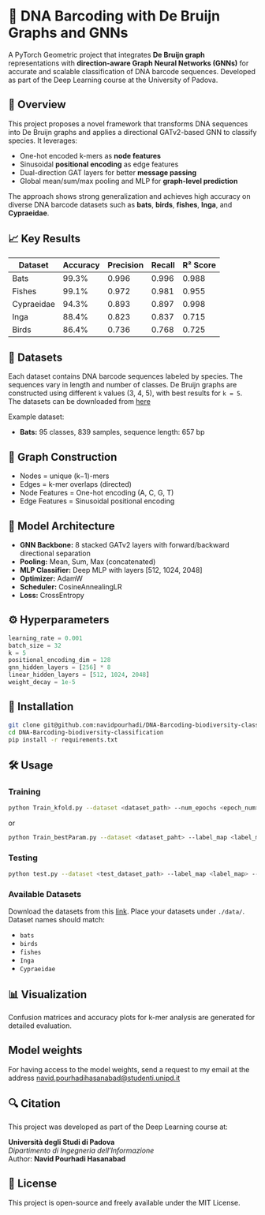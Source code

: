 
# 🧬 DNA Barcoding with De Bruijn Graphs and GNNs

A PyTorch Geometric project that integrates **De Bruijn graph** representations with **direction-aware Graph Neural Networks (GNNs)** for accurate and scalable classification of DNA barcode sequences. Developed as part of the Deep Learning course at the University of Padova.

## 📘 Overview

This project proposes a novel framework that transforms DNA sequences into De Bruijn graphs and applies a directional GATv2-based GNN to classify species. It leverages:

- One-hot encoded k-mers as **node features**
- Sinusoidal **positional encoding** as edge features
- Dual-direction GAT layers for better **message passing**
- Global mean/sum/max pooling and MLP for **graph-level prediction**

The approach shows strong generalization and achieves high accuracy on diverse DNA barcode datasets such as **bats**, **birds**, **fishes**, **Inga**, and **Cypraeidae**.

## 📈 Key Results

| Dataset     | Accuracy | Precision | Recall | R² Score |
|-------------|----------|-----------|--------|----------|
| Bats        | 99.3%    | 0.996     | 0.996  | 0.988    |
| Fishes      | 99.1%    | 0.972     | 0.981  | 0.955    |
| Cypraeidae  | 94.3%    | 0.893     | 0.897  | 0.998    |
| Inga        | 88.4%    | 0.823     | 0.837  | 0.715    |
| Birds       | 86.4%    | 0.736     | 0.768  | 0.725    |

## 🧪 Datasets

Each dataset contains DNA barcode sequences labeled by species. The sequences vary in length and number of classes. De Bruijn graphs are constructed using different `k` values (3, 4, 5), with best results for `k = 5`.
The datasets can be downloaded from [here](http://dmb.iasi.cnr.it/supbarcodes.php)

Example dataset:
- **Bats:** 95 classes, 839 samples, sequence length: 657 bp

## 🧬 Graph Construction

- Nodes = unique (k−1)-mers  
- Edges = k-mer overlaps (directed)  
- Node Features = One-hot encoding (A, C, G, T)  
- Edge Features = Sinusoidal positional encoding  

## 🧠 Model Architecture

- **GNN Backbone:** 8 stacked GATv2 layers with forward/backward directional separation
- **Pooling:** Mean, Sum, Max (concatenated)
- **MLP Classifier:** Deep MLP with layers [512, 1024, 2048]
- **Optimizer:** AdamW  
- **Scheduler:** CosineAnnealingLR  
- **Loss:** CrossEntropy

## ⚙️ Hyperparameters

```python
learning_rate = 0.001
batch_size = 32
k = 5
positional_encoding_dim = 128
gnn_hidden_layers = [256] * 8
linear_hidden_layers = [512, 1024, 2048]
weight_decay = 1e-5
```

## 🚀 Installation

```bash
git clone git@github.com:navidpourhadi/DNA-Barcoding-biodiversity-classification.git
cd DNA-Barcoding-biodiversity-classification
pip install -r requirements.txt
```

## 🛠️ Usage

### Training
```bash
python Train_kfold.py --dataset <dataset_path> --num_epochs <epoch_num>
```
or
```bash
python Train_bestParam.py --dataset <dataset_paht> --label_map <label_map_path(optional)> --best_param <best_param_path> --num_epochs <epoch count>
```

### Testing
```bash
python test.py --dataset <test_dataset_path> --label_map <label_map> --best_param <best_param> --weights <model_weight_path>
```

### Available Datasets
Download the datasets from this [link](http://dmb.iasi.cnr.it/supbarcodes.php).
Place your datasets under `./data/`. Dataset names should match:
- `bats`
- `birds`
- `fishes`
- `Inga`
- `Cypraeidae`

## 📊 Visualization

Confusion matrices and accuracy plots for k-mer analysis are generated for detailed evaluation.

## Model weights

For having access to the model weights, send a request to my email at the address navid.pourhadihasanabad@studenti.unipd.it


## 🔍 Citation

This project was developed as part of the Deep Learning course at:

**Università degli Studi di Padova**  
*Dipartimento di Ingegneria dell’Informazione*  
Author: **Navid Pourhadi Hasanabad**

## 📄 License

This project is open-source and freely available under the MIT License.

